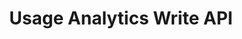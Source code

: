 ---
layout: redoc_page
title: Usage Analytics Write API
swagger: ../../api_docs_test/UsageAnalyticsWrite.yml
---